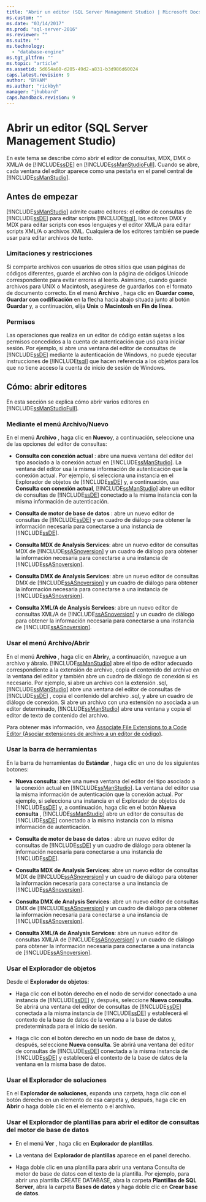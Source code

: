 ```yaml
---
title: "Abrir un editor (SQL Server Management Studio) | Microsoft Docs"
ms.custom: ""
ms.date: "03/14/2017"
ms.prod: "sql-server-2016"
ms.reviewer: ""
ms.suite: ""
ms.technology: 
  - "database-engine"
ms.tgt_pltfrm: ""
ms.topic: "article"
ms.assetid: 5d654a60-d205-49d2-a831-b3d986d60024
caps.latest.revision: 9
author: "BYHAM"
ms.author: "rickbyh"
manager: "jhubbard"
caps.handback.revision: 9
---
```

# Abrir un editor (SQL Server Management Studio)
  En este tema se describe cómo abrir el editor de consultas, MDX, DMX o XML/A de [!INCLUDE[ssDE](../../includes/ssde-md.md)] en [!INCLUDE[ssManStudioFull](../../includes/ssmanstudiofull-md.md)]. Cuando se abre, cada ventana del editor aparece como una pestaña en el panel central de [!INCLUDE[ssManStudio](../../includes/ssmanstudio-md.md)].  
  
## Antes de empezar  
 [!INCLUDE[ssManStudio](../../includes/ssmanstudio-md.md)] admite cuatro editores: el editor de consultas de [!INCLUDE[ssDE](../../includes/ssde-md.md)] para editar scripts [!INCLUDE[tsql](../../includes/tsql-md.md)], los editores DMX y MDX para editar scripts con esos lenguajes y el editor XML/A para editar scripts XML/A o archivos XML. Cualquiera de los editores también se puede usar para editar archivos de texto.  
  
### Limitaciones y restricciones  
 Si comparte archivos con usuarios de otros sitios que usan páginas de códigos diferentes, guarde el archivo con la página de códigos Unicode correspondiente para evitar errores al leerlo. Asimismo, cuando guarde archivos para UNIX o Macintosh, asegúrese de guardarlos con el formato de documento correcto. En el menú **Archivo** , haga clic en **Guardar como**, **Guardar con codificación** en la flecha hacia abajo situada junto al botón **Guardar** y, a continuación, elija **Unix** o **Macintosh** en **Fin de línea**.  
  
### Permisos  
 Las operaciones que realiza en un editor de código están sujetas a los permisos concedidos a la cuenta de autenticación que usó para iniciar sesión. Por ejemplo, si abre una ventana del editor de consultas de [!INCLUDE[ssDE](../../includes/ssde-md.md)] mediante la autenticación de Windows, no puede ejecutar instrucciones de [!INCLUDE[tsql](../../includes/tsql-md.md)] que hacen referencia a los objetos para los que no tiene acceso la cuenta de inicio de sesión de Windows.  
  
## Cómo: abrir editores  
 En esta sección se explica cómo abrir varios editores en [!INCLUDE[ssManStudioFull](../../includes/ssmanstudiofull-md.md)].  
  
### Mediante el menú Archivo/Nuevo  
 En el menú **Archivo** , haga clic en **Nuevo**y, a continuación, seleccione una de las opciones del editor de consultas:  
  
-   **Consulta con conexión actual** : abre una nueva ventana del editor del tipo asociado a la conexión actual en [!INCLUDE[ssManStudio](../../includes/ssmanstudio-md.md)]. La ventana del editor usa la misma información de autenticación que la conexión actual. Por ejemplo, si selecciona una instancia en el Explorador de objetos de [!INCLUDE[ssDE](../../includes/ssde-md.md)] y, a continuación, usa **Consulta con conexión actual**, [!INCLUDE[ssManStudio](../../includes/ssmanstudio-md.md)] abre un editor de consultas de [!INCLUDE[ssDE](../../includes/ssde-md.md)] conectado a la misma instancia con la misma información de autenticación.  
  
-   **Consulta de motor de base de datos** : abre un nuevo editor de consultas de [!INCLUDE[ssDE](../../includes/ssde-md.md)] y un cuadro de diálogo para obtener la información necesaria para conectarse a una instancia de [!INCLUDE[ssDE](../../includes/ssde-md.md)].  
  
-   **Consulta MDX de Analysis Services**: abre un nuevo editor de consultas MDX de [!INCLUDE[ssASnoversion](../../includes/ssasnoversion-md.md)] y un cuadro de diálogo para obtener la información necesaria para conectarse a una instancia de [!INCLUDE[ssASnoversion](../../includes/ssasnoversion-md.md)].  
  
-   **Consulta DMX de Analysis Services**: abre un nuevo editor de consultas DMX de [!INCLUDE[ssASnoversion](../../includes/ssasnoversion-md.md)] y un cuadro de diálogo para obtener la información necesaria para conectarse a una instancia de [!INCLUDE[ssASnoversion](../../includes/ssasnoversion-md.md)].  
  
-   **Consulta XML/A de Analysis Services**: abre un nuevo editor de consultas XML/A de [!INCLUDE[ssASnoversion](../../includes/ssasnoversion-md.md)] y un cuadro de diálogo para obtener la información necesaria para conectarse a una instancia de [!INCLUDE[ssASnoversion](../../includes/ssasnoversion-md.md)].  
  
### Usar el menú Archivo/Abrir  
 En el menú **Archivo** , haga clic en **Abrir**y, a continuación, navegue a un archivo y ábralo. [!INCLUDE[ssManStudio](../../includes/ssmanstudio-md.md)] abre el tipo de editor adecuado correspondiente a la extensión de archivo, copia el contenido del archivo en la ventana del editor y también abre un cuadro de diálogo de conexión si es necesario. Por ejemplo, si abre un archivo con la extensión .sql, [!INCLUDE[ssManStudio](../../includes/ssmanstudio-md.md)] abre una ventana del editor de consultas de [!INCLUDE[ssDE](../../includes/ssde-md.md)] , copia el contenido del archivo .sql, y abre un cuadro de diálogo de conexión. Si abre un archivo con una extensión no asociada a un editor determinado, [!INCLUDE[ssManStudio](../../includes/ssmanstudio-md.md)] abre una ventana y copia el editor de texto de contenido del archivo.  
  
 Para obtener más información, vea [Associate File Extensions to a Code Editor (Asociar extensiones de archivo a un editor de código)](../../relational-databases/scripting/associate-file-extensions-to-a-code-editor.md).  
  
### Usar la barra de herramientas  
 En la barra de herramientas de **Estándar** , haga clic en uno de los siguientes botones:  
  
-   **Nueva consulta**: abre una nueva ventana del editor del tipo asociado a la conexión actual en [!INCLUDE[ssManStudio](../../includes/ssmanstudio-md.md)]. La ventana del editor usa la misma información de autenticación que la conexión actual. Por ejemplo, si selecciona una instancia en el Explorador de objetos de [!INCLUDE[ssDE](../../includes/ssde-md.md)] y, a continuación, haga clic en el botón **Nueva consulta** , [!INCLUDE[ssManStudio](../../includes/ssmanstudio-md.md)] abre un editor de consultas de [!INCLUDE[ssDE](../../includes/ssde-md.md)] conectado a la misma instancia con la misma información de autenticación.  
  
-   **Consulta de motor de base de datos** : abre un nuevo editor de consultas de [!INCLUDE[ssDE](../../includes/ssde-md.md)] y un cuadro de diálogo para obtener la información necesaria para conectarse a una instancia de [!INCLUDE[ssDE](../../includes/ssde-md.md)].  
  
-   **Consulta MDX de Analysis Services**: abre un nuevo editor de consultas MDX de [!INCLUDE[ssASnoversion](../../includes/ssasnoversion-md.md)] y un cuadro de diálogo para obtener la información necesaria para conectarse a una instancia de [!INCLUDE[ssASnoversion](../../includes/ssasnoversion-md.md)].  
  
-   **Consulta DMX de Analysis Services**: abre un nuevo editor de consultas DMX de [!INCLUDE[ssASnoversion](../../includes/ssasnoversion-md.md)] y un cuadro de diálogo para obtener la información necesaria para conectarse a una instancia de [!INCLUDE[ssASnoversion](../../includes/ssasnoversion-md.md)].  
  
-   **Consulta XML/A de Analysis Services**: abre un nuevo editor de consultas XML/A de [!INCLUDE[ssASnoversion](../../includes/ssasnoversion-md.md)] y un cuadro de diálogo para obtener la información necesaria para conectarse a una instancia de [!INCLUDE[ssASnoversion](../../includes/ssasnoversion-md.md)].  
  
### Usar el Explorador de objetos  
 Desde el **Explorador de objetos**:  
  
-   Haga clic con el botón derecho en el nodo de servidor conectado a una instancia de [!INCLUDE[ssDE](../../includes/ssde-md.md)] y, después, seleccione **Nueva consulta**. Se abrirá una ventana del editor de consultas de [!INCLUDE[ssDE](../../includes/ssde-md.md)] conectada a la misma instancia de [!INCLUDE[ssDE](../../includes/ssde-md.md)] y establecerá el contexto de la base de datos de la ventana a la base de datos predeterminada para el inicio de sesión.  
  
-   Haga clic con el botón derecho en un nodo de base de datos y, después, seleccione **Nueva consulta**. Se abrirá una ventana del editor de consultas de [!INCLUDE[ssDE](../../includes/ssde-md.md)] conectada a la misma instancia de [!INCLUDE[ssDE](../../includes/ssde-md.md)] y establecerá el contexto de la base de datos de la ventana en la misma base de datos.  
  
### Usar el Explorador de soluciones  
 En el **Explorador de soluciones**, expanda una carpeta, haga clic con el botón derecho en un elemento de esa carpeta y, después, haga clic en **Abrir** o haga doble clic en el elemento o el archivo.  
  
### Usar el Explorador de plantillas para abrir el editor de consultas del motor de base de datos  
  
-   En el menú **Ver** , haga clic en **Explorador de plantillas**.  
  
-   La ventana del **Explorador de plantillas** aparece en el panel derecho.  
  
-   Haga doble clic en una plantilla para abrir una ventana Consulta de motor de base de datos con el texto de la plantilla. Por ejemplo, para abrir una plantilla CREATE DATABASE, abra la carpeta **Plantillas de SQL Server**, abra la carpeta **Bases de datos** y haga doble clic en **Crear base de datos**.  
  
  
